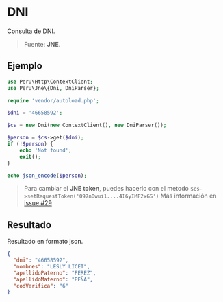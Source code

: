 # DNI
Consulta de DNI.
> Fuente: **JNE**.

## Ejemplo

```php
use Peru\Http\ContextClient;
use Peru\Jne\{Dni, DniParser};

require 'vendor/autoload.php';

$dni = '46658592';

$cs = new Dni(new ContextClient(), new DniParser());

$person = $cs->get($dni);
if (!$person) {
    echo 'Not found';
    exit();
}

echo json_encode($person);

```
> Para cambiar el __JNE token__, puedes hacerlo con el metodo `$cs->setRequestToken('097n0wui1....4I6yIMF2xGS')`
> Más información en [issue #29](https://github.com/giansalex/peru-consult/issues/29)

## Resultado

Resultado en formato json.

```json
{
  "dni": "46658592",
  "nombres": "LESLY LICET",
  "apellidoPaterno": "PEREZ",
  "apellidoMaterno": "PEÑA",
  "codVerifica": "6"
}
```
